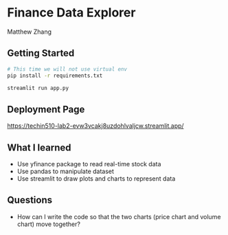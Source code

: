# Finance Data Explorer

Matthew Zhang

## Getting Started

```bash
# This time we will not use virtual env  
pip install -r requirements.txt

streamlit run app.py
```

## Deployment Page

https://techin510-lab2-evw3vcakj8uzdohlvaljcw.streamlit.app/

## What I learned

- Use yfinance package to read real-time stock data
- Use pandas to manipulate dataset
- Use streamlit to draw plots and charts to represent data

## Questions

- How can I write the code so that the two charts (price chart and volume chart) move together?
